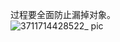 过程要全面防止漏掉对象。     
![3711714428522_ pic](https://github.com/xkong-study/ood/assets/100473178/499fe9b2-3633-43ec-a832-db41e6244d4a)
